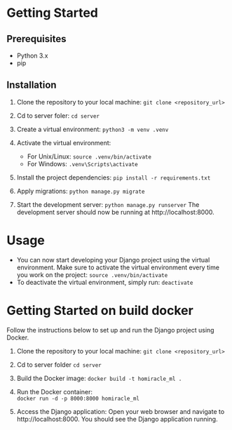 # Getting Started
##  Prerequisites
- Python 3.x
- pip

##  Installation
1.  Clone the repository to your local machine:
```git clone <repository_url>```

2.  Cd to server foler:
```cd server```

3.  Create a virtual environment:
```python3 -m venv .venv```

4.  Activate the virtual environment: 
    -   For Unix/Linux:
        ```source .venv/bin/activate```
    -   For Windows:
        ```.venv\Scripts\activate```
5.  Install the project dependencies:
```pip install -r requirements.txt```

6.  Apply migrations:
```python manage.py migrate```

7.  Start the development server:
```python manage.py runserver```
The development server should now be running at http://localhost:8000.

#   Usage
-   You can now start developing your Django project using the virtual environment. Make sure to activate the virtual environment every time you work on the project:
```source .venv/bin/activate```
-   To deactivate the virtual environment, simply run:
```deactivate```

# Getting Started on build docker
Follow the instructions below to set up and run the Django project using Docker.

1. Clone the repository to your local machine:
```git clone <repository_url>```

2. Cd to server folder
```cd server```

3. Build the Docker image:
```docker build -t homiracle_ml .```

4. Run the Docker container:    
```docker run -d -p 8000:8000 homiracle_ml```

5. Access the Django application:
Open your web browser and navigate to http://localhost:8000. You should see the Django application running.